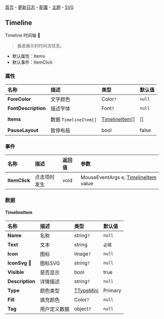 ﻿[首页](../Home.md)・[更新日志](../UpdateLog.md)・[配置](../Config.md)・[主题](../Theme.md)・[SVG](../SVG.md)

## Timeline

Timeline 时间轴 👚

> 垂直展示的时间流信息。

- 默认属性：Items
- 默认事件：ItemClick

### 属性

名称 | 描述 | 类型 | 默认值 |
:--|:--|:--|:--|
**ForeColor** | 文字颜色 | Color`?` | `null` |
**FontDescription** | 描述字体 | Font`?` | `null` |
||||
**Items** | 数据 `TimelineItem[]` | [TimelineItem[]](#timelineitem) | [] |
||||
**PauseLayout** | 暂停布局 | bool | false |

### 事件

名称 | 描述 | 返回值 | 参数 |
:--|:--|:--|:--|
**ItemClick** | 点击项时发生 | void | MouseEventArgs e, [TimelineItem](#timelineitem) value |


### 数据

#### TimelineItem

名称 | 描述 | 类型 | 默认值 |
:--|:--|:--|:--|
**Name** | 名称 | string`?` | `null` |
**Text** | 文本 | string | `必填` |
**Icon** | 图标 | Image`?` | `null` |
**IconSvg** 🔴 | 图标SVG | string`?` | `null` |
**Visible** | 是否显示 | bool | true |
**Description** | 详情描述 | string`?` | `null` |
**Type** | 颜色类型 | [TTypeMini](Enum#ttypemini) | Primary |
**Fill** | 填充颜色 | Color`?` | `null` |
**Tag** | 用户定义数据 | object`?` | `null` |